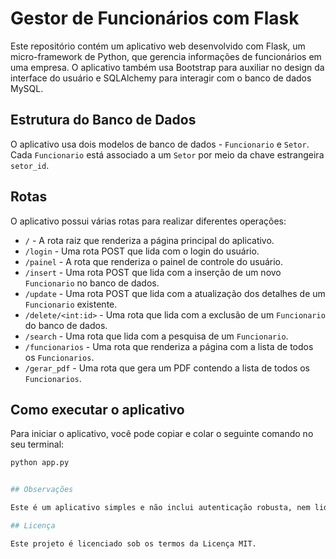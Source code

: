 
# Gestor de Funcionários com Flask

Este repositório contém um aplicativo web desenvolvido com Flask, um micro-framework de Python, que gerencia informações de funcionários em uma empresa. O aplicativo também usa Bootstrap para auxiliar no design da interface do usuário e SQLAlchemy para interagir com o banco de dados MySQL.

## Estrutura do Banco de Dados

O aplicativo usa dois modelos de banco de dados - `Funcionario` e `Setor`. Cada `Funcionario` está associado a um `Setor` por meio da chave estrangeira `setor_id`.

## Rotas

O aplicativo possui várias rotas para realizar diferentes operações:

-   `/` - A rota raiz que renderiza a página principal do aplicativo.
-   `/login` - Uma rota POST que lida com o login do usuário.
-   `/painel` - A rota que renderiza o painel de controle do usuário.
-   `/insert` - Uma rota POST que lida com a inserção de um novo `Funcionario` no banco de dados.
-   `/update` - Uma rota POST que lida com a atualização dos detalhes de um `Funcionario` existente.
-   `/delete/<int:id>` - Uma rota que lida com a exclusão de um `Funcionario` do banco de dados.
-   `/search` - Uma rota que lida com a pesquisa de um `Funcionario`.
-   `/funcionarios` - Uma rota que renderiza a página com a lista de todos os `Funcionarios`.
-   `/gerar_pdf` - Uma rota que gera um PDF contendo a lista de todos os `Funcionarios`.

## Como executar o aplicativo

Para iniciar o aplicativo, você pode copiar e colar o seguinte comando no seu terminal:

```python
python app.py


## Observações

Este é um aplicativo simples e não inclui autenticação robusta, nem lidar com erros e exceções de forma abrangente. Para uso em ambiente de produção, esses aspectos precisariam ser considerados e implementados.

## Licença

Este projeto é licenciado sob os termos da Licença MIT.
